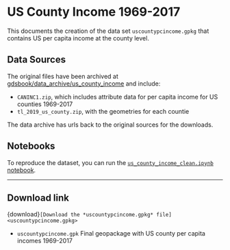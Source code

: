 # US County Income 1969-2017

This documents the creation of the data set `uscountypcincome.gpkg` that contains US per capita income at the county level.

## Data Sources

The original files have been archived at [gdsbook/data\_archive/us\_county_income](https://github.com/gdsbook/data_archive) and include:

- `CANINC1.zip`, which includes attribute data for per capita income for US counties 1969-2017
- `tl_2019_us_county.zip`, with the geometries for each countie

The data archive has urls back to the original sources for the downloads.

## Notebooks

To reproduce the dataset, you can run the [`us_county_income_clean.ipynb` notebook](us_county_income_clean).

---

## Download link

{download}`[Download the *uscountypcincome.gpkg* file] <uscountypcincome.gpkg>`

- `uscountypcincome.gpk` Final geopackage with US county per capita incomes 1969-2017

